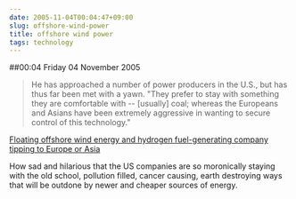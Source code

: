```yaml
---
date: 2005-11-04T00:04:47+09:00
slug: offshore-wind-power
title: offshore wind power
tags: technology
---
```


##00:04 Friday 04 November 2005

> He has approached a number of power producers in the U.S., but has thus far been met with a yawn. "They prefer to stay with something they are comfortable with -- [usually] coal; whereas the Europeans and Asians have been extremely aggressive in wanting to secure control of this technology."

[Floating offshore wind energy and hydrogen fuel-generating company tipping to Europe or Asia](http://www.opensourceenergy.org/txtlstvw.aspx?LstID=be4bdf1f-041b-44f5-bc4f-aa653124a093)

How sad and hilarious that the US companies are so moronically staying with the old school, pollution filled, cancer causing, earth destroying ways that will be outdone by newer and cheaper sources of energy.  


